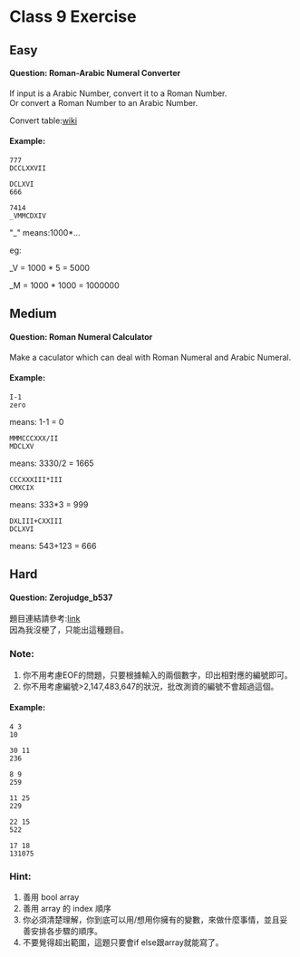 # Class 9 Exercise

## Easy
#### Question: Roman-Arabic Numeral Converter
If input is a Arabic Number, convert it to a Roman Number. \
Or convert a Roman Number to an Arabic Number.

Convert table:[wiki](https://en.wikipedia.org/wiki/Roman_numerals)

#### Example:
```
777
DCCLXXVII
```
```
DCLXVI
666
```
```
7414
_VMMCDXIV
```
"_" means:1000*...

eg:

_V = 1000 * 5 = 5000

_M = 1000 * 1000 = 1000000


## Medium
#### Question: Roman Numeral Calculator
Make a caculator which can deal with Roman Numeral and Arabic Numeral.
#### Example:
```
I-1
zero
```
means: 1-1 = 0
```
MMMCCCXXX/II
MDCLXV
```
means: 3330/2 = 1665
```
CCCXXXIII*III
CMXCIX
```
means: 333*3 = 999
```
DXLIII+CXXIII
DCLXVI
```
means: 543+123 = 666


## Hard
#### Question: Zerojudge_b537

題目連結請參考:[link](https://zerojudge.tw/ShowProblem?problemid=b537) \
因為我沒梗了，只能出這種題目。

### Note:
1. 你不用考慮EOF的問題，只要根據輸入的兩個數字，印出相對應的編號即可。
2. 你不用考慮編號>2,147,483,647的狀況，批改測資的編號不會超過這個。
#### Example:
```
4 3
10
```
```
30 11
236
```
```
8 9
259
```
```
11 25
229
```
```
22 15
522
```
```
17 18
131075
```

### Hint:
1. 善用 bool array
2. 善用 array 的 index 順序
3. 你必須清楚理解，你到底可以用/想用你擁有的變數，來做什麼事情，並且妥善安排各步驟的順序。
4. 不要覺得超出範圍，這題只要會if else跟array就能寫了。
